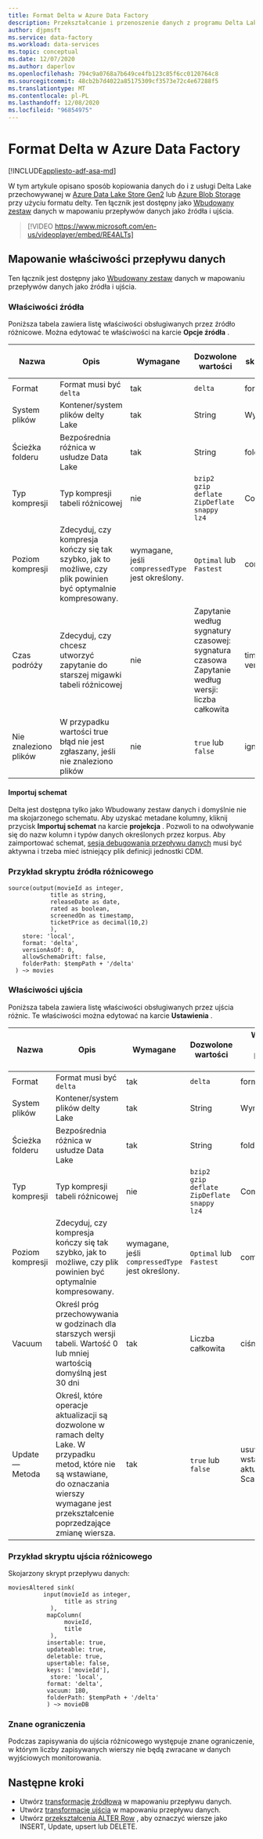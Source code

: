 ```yaml
---
title: Format Delta w Azure Data Factory
description: Przekształcanie i przenoszenie danych z programu Delta Lake przy użyciu formatu Delta
author: djpmsft
ms.service: data-factory
ms.workload: data-services
ms.topic: conceptual
ms.date: 12/07/2020
ms.author: daperlov
ms.openlocfilehash: 794c9a0768a7b649ce4fb123c85f6cc0120764c8
ms.sourcegitcommit: 48cb2b7d4022a85175309cf3573e72c4e67288f5
ms.translationtype: MT
ms.contentlocale: pl-PL
ms.lasthandoff: 12/08/2020
ms.locfileid: "96854975"
---
```

# <a name="delta-format-in-azure-data-factory"></a>Format Delta w Azure Data Factory

[!INCLUDE[appliesto-adf-asa-md](includes/appliesto-adf-asa-md.md)]

W tym artykule opisano sposób kopiowania danych do i z usługi Delta Lake przechowywanej w [Azure Data Lake Store Gen2](connector-azure-data-lake-storage.md) lub [Azure Blob Storage](connector-azure-blob-storage.md) przy użyciu formatu delty. Ten łącznik jest dostępny jako [Wbudowany zestaw](data-flow-source.md#inline-datasets) danych w mapowaniu przepływów danych jako źródła i ujścia.

> [!VIDEO https://www.microsoft.com/en-us/videoplayer/embed/RE4ALTs]

## <a name="mapping-data-flow-properties"></a>Mapowanie właściwości przepływu danych

Ten łącznik jest dostępny jako [Wbudowany zestaw](data-flow-source.md#inline-datasets) danych w mapowaniu przepływów danych jako źródła i ujścia.

### <a name="source-properties"></a>Właściwości źródła

Poniższa tabela zawiera listę właściwości obsługiwanych przez źródło różnicowe. Można edytować te właściwości na karcie **Opcje źródła** .

| Nazwa | Opis | Wymagane | Dozwolone wartości | Właściwość skryptu przepływu danych |
| ---- | ----------- | -------- | -------------- | ---------------- |
| Format | Format musi być `delta` | tak | `delta` | format |
| System plików | Kontener/system plików delty Lake | tak | String | Wymagany |
| Ścieżka folderu | Bezpośrednia różnica w usłudze Data Lake | tak | String | folderPath |
| Typ kompresji | Typ kompresji tabeli różnicowej | nie | `bzip2`<br>`gzip`<br>`deflate`<br>`ZipDeflate`<br>`snappy`<br>`lz4` | CompressionType |
| Poziom kompresji | Zdecyduj, czy kompresja kończy się tak szybko, jak to możliwe, czy plik powinien być optymalnie kompresowany. | wymagane, jeśli `compressedType` jest określony. | `Optimal` lub `Fastest` | compressionLevel |
| Czas podróży | Zdecyduj, czy chcesz utworzyć zapytanie do starszej migawki tabeli różnicowej | nie | Zapytanie według sygnatury czasowej: sygnatura czasowa <br> Zapytanie według wersji: liczba całkowita | timestampAsOf <br> versionAsOf |
| Nie znaleziono plików | W przypadku wartości true błąd nie jest zgłaszany, jeśli nie znaleziono plików | nie | `true` lub `false` | ignoreNoFilesFound |

#### <a name="import-schema"></a>Importuj schemat

Delta jest dostępna tylko jako Wbudowany zestaw danych i domyślnie nie ma skojarzonego schematu. Aby uzyskać metadane kolumny, kliknij przycisk **Importuj schemat** na karcie **projekcja** . Pozwoli to na odwoływanie się do nazw kolumn i typów danych określonych przez korpus. Aby zaimportować schemat, [sesja debugowania przepływu danych](concepts-data-flow-debug-mode.md) musi być aktywna i trzeba mieć istniejący plik definicji jednostki CDM.
 

### <a name="delta-source-script-example"></a>Przykład skryptu źródła różnicowego

```
source(output(movieId as integer,
            title as string,
            releaseDate as date,
            rated as boolean,
            screenedOn as timestamp,
            ticketPrice as decimal(10,2)
            ),
    store: 'local',
    format: 'delta',
    versionAsOf: 0,
    allowSchemaDrift: false,
    folderPath: $tempPath + '/delta'
  ) ~> movies
```

### <a name="sink-properties"></a>Właściwości ujścia

Poniższa tabela zawiera listę właściwości obsługiwanych przez ujścia różnic. Te właściwości można edytować na karcie **Ustawienia** .

| Nazwa | Opis | Wymagane | Dozwolone wartości | Właściwość skryptu przepływu danych |
| ---- | ----------- | -------- | -------------- | ---------------- |
| Format | Format musi być `delta` | tak | `delta` | format |
| System plików | Kontener/system plików delty Lake | tak | String | Wymagany |
| Ścieżka folderu | Bezpośrednia różnica w usłudze Data Lake | tak | String | folderPath |
| Typ kompresji | Typ kompresji tabeli różnicowej | nie | `bzip2`<br>`gzip`<br>`deflate`<br>`ZipDeflate`<br>`snappy`<br>`lz4` | CompressionType |
| Poziom kompresji | Zdecyduj, czy kompresja kończy się tak szybko, jak to możliwe, czy plik powinien być optymalnie kompresowany. | wymagane, jeśli `compressedType` jest określony. | `Optimal` lub `Fastest` | compressionLevel |
| Vacuum | Określ próg przechowywania w godzinach dla starszych wersji tabeli. Wartość 0 lub mniej wartością domyślną jest 30 dni | tak | Liczba całkowita | ciśnienie |
| Update — Metoda | Określ, które operacje aktualizacji są dozwolone w ramach delty Lake. W przypadku metod, które nie są wstawiane, do oznaczania wierszy wymagane jest przekształcenie poprzedzające zmianę wiersza. | tak | `true` lub `false` | usuwaln <br> wstawialny <br> aktualizowalne <br> Scalanie |

### <a name="delta-sink-script-example"></a>Przykład skryptu ujścia różnicowego

Skojarzony skrypt przepływu danych:

```
moviesAltered sink(
          input(movieId as integer,
                title as string
            ),
           mapColumn(
                movieId,
                title
            ),
           insertable: true,
           updateable: true,
           deletable: true,
           upsertable: false,
           keys: ['movieId'],
            store: 'local',
           format: 'delta',
           vacuum: 180,
           folderPath: $tempPath + '/delta'
           ) ~> movieDB
```

### <a name="known-limitations"></a>Znane ograniczenia

Podczas zapisywania do ujścia różnicowego występuje znane ograniczenie, w którym liczby zapisywanych wierszy nie będą zwracane w danych wyjściowych monitorowania.

## <a name="next-steps"></a>Następne kroki

* Utwórz [transformację źródłową](data-flow-source.md) w mapowaniu przepływu danych.
* Utwórz [transformację ujścia](data-flow-sink.md) w mapowaniu przepływu danych.
* Utwórz [przekształcenia ALTER Row](data-flow-alter-row.md) , aby oznaczyć wiersze jako INSERT, Update, upsert lub DELETE.
